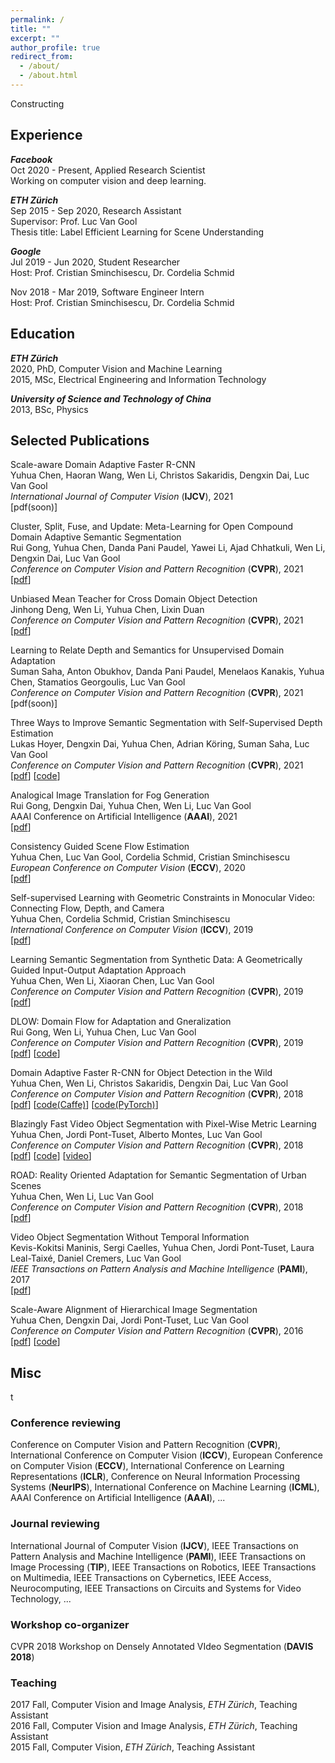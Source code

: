 ```yaml
---
permalink: /
title: ""
excerpt: ""
author_profile: true
redirect_from: 
  - /about/
  - /about.html
---
```


Constructing

## <a name="exp"></a> Experience
**_Facebook_**\
Oct 2020 - Present, Applied Research Scientist\
Working on computer vision and deep learning.

**_ETH Zürich_**\
Sep 2015 - Sep 2020, Research Assistant\
Supervisor: Prof. Luc Van Gool\
Thesis title: Label Efficient Learning for Scene Understanding

**_Google_**\
Jul 2019 - Jun 2020, Student Researcher\
Host: Prof. Cristian Sminchisescu, Dr. Cordelia Schmid

Nov 2018 - Mar 2019, Software Engineer Intern\
Host: Prof. Cristian Sminchisescu, Dr. Cordelia Schmid


## <a name="edu"></a> Education
**_ETH Zürich_**\
2020, PhD, Computer Vision and Machine Learning\
2015, MSc, Electrical Engineering and Information Technology

**_University of Science and Technology of China_**\
2013, BSc, Physics


## <a name="pub"></a> Selected Publications
Scale-aware Domain Adaptive Faster R-CNN\
Yuhua Chen, Haoran Wang, Wen Li, Christos Sakaridis, Dengxin Dai, Luc Van Gool\
*International Journal of Computer Vision* (**IJCV**), 2021\
[pdf(soon)]

<!-- mDALU: Multi-Source Domain Adaptation and Label Unification with Partial Datasets\
Rui Gong, Dengxin Dai, Yuhua Chen, Wen Li, Luc Van Gool\
*Conference on Computer Vision and Pattern Recognition* (**CVPR**), 2021 -->

Cluster, Split, Fuse, and Update: Meta-Learning for Open Compound Domain Adaptive Semantic Segmentation\
Rui Gong, Yuhua Chen, Danda Pani Paudel, Yawei Li, Ajad Chhatkuli, Wen Li, Dengxin Dai, Luc Van Gool\
*Conference on Computer Vision and Pattern Recognition* (**CVPR**), 2021\
[[pdf](https://arxiv.org/pdf/2012.08278.pdf)]

Unbiased Mean Teacher for Cross Domain Object Detection\
Jinhong Deng, Wen Li, Yuhua Chen, Lixin Duan\
*Conference on Computer Vision and Pattern Recognition* (**CVPR**), 2021\
[[pdf](https://arxiv.org/pdf/2003.00707.pdf)]

Learning to Relate Depth and Semantics for Unsupervised Domain Adaptation\
Suman Saha, Anton Obukhov, Danda Pani Paudel, Menelaos Kanakis, Yuhua Chen, Stamatios Georgoulis, Luc Van Gool\
*Conference on Computer Vision and Pattern Recognition* (**CVPR**), 2021\
[pdf(soon)]

Three Ways to Improve Semantic Segmentation with Self-Supervised Depth Estimation\
Lukas Hoyer, Dengxin Dai, Yuhua Chen, Adrian Köring, Suman Saha, Luc Van Gool\
*Conference on Computer Vision and Pattern Recognition* (**CVPR**), 2021\
[[pdf](https://arxiv.org/pdf/2012.10782.pdf)]
[[code](https://github.com/lhoyer/improving_segmentation_with_selfsupervised_depth)]

Analogical Image Translation for Fog Generation\
Rui Gong, Dengxin Dai, Yuhua Chen, Wen Li, Luc Van Gool\
AAAI Conference on Artificial Intelligence (**AAAI**), 2021\
[[pdf](https://arxiv.org/pdf/2006.15618.pdf)]

Consistency Guided Scene Flow Estimation\
Yuhua Chen, Luc Van Gool, Cordelia Schmid, Cristian Sminchisescu\
*European Conference on Computer Vision* (**ECCV**), 2020\
[[pdf](https://arxiv.org/pdf/2006.11242.pdf)]

Self-supervised Learning with Geometric Constraints in Monocular Video: Connecting Flow, Depth, and Camera\
Yuhua Chen, Cordelia Schmid, Cristian Sminchisescu\
*International Conference on Computer Vision* (**ICCV**), 2019\
[[pdf](https://arxiv.org/pdf/1907.05820.pdf)]

Learning Semantic Segmentation from Synthetic Data: A Geometrically Guided Input-Output Adaptation Approach\
Yuhua Chen, Wen Li, Xiaoran Chen, Luc Van Gool\
*Conference on Computer Vision and Pattern Recognition* (**CVPR**), 2019\
[[pdf](https://arxiv.org/pdf/1812.05040.pdf)]

DLOW: Domain Flow for Adaptation and Gneralization\
Rui Gong, Wen Li, Yuhua Chen, Luc Van Gool\
*Conference on Computer Vision and Pattern Recognition* (**CVPR**), 2019\
[[pdf](https://arxiv.org/pdf/1812.05418.pdf)]
[[code](https://github.com/ETHRuiGong/DLOW)]

Domain Adaptive Faster R-CNN for Object Detection in the Wild\
Yuhua Chen, Wen Li, Christos Sakaridis, Dengxin Dai, Luc Van Gool\
*Conference on Computer Vision and Pattern Recognition* (**CVPR**), 2018\
[[pdf](https://arxiv.org/pdf/1803.03243.pdf)]
[[code(Caffe)](https://github.com/yuhuayc/da-faster-rcnn)]
[[code(PyTorch)](https://github.com/krumo/Domain-Adaptive-Faster-RCNN-PyTorch)]

Blazingly Fast Video Object Segmentation with Pixel-Wise Metric Learning\
Yuhua Chen, Jordi Pont-Tuset, Alberto Montes, Luc Van Gool\
*Conference on Computer Vision and Pattern Recognition* (**CVPR**), 2018\
[[pdf](https://arxiv.org/pdf/1804.03131.pdf)]
[[code](https://github.com/yuhuayc/fast-vos)]
[[video](https://www.youtube.com/watch?v=oaBDdO6CCNo)]

ROAD: Reality Oriented Adaptation for Semantic Segmentation of Urban Scenes\
Yuhua Chen, Wen Li, Luc Van Gool\
*Conference on Computer Vision and Pattern Recognition* (**CVPR**), 2018\
[[pdf](https://arxiv.org/pdf/1711.11556.pdf)]

Video Object Segmentation Without Temporal Information\
Kevis-Kokitsi Maninis, Sergi Caelles, Yuhua Chen, Jordi Pont-Tuset, Laura Leal-Taixé, Daniel Cremers, Luc Van Gool\
*IEEE Transactions on Pattern Analysis and Machine Intelligence* (**PAMI**), 2017\
[[pdf](https://arxiv.org/pdf/1709.06031.pdf)]

Scale-Aware Alignment of Hierarchical Image Segmentation\
Yuhua Chen, Dengxin Dai, Jordi Pont-Tuset, Luc Van Gool\
*Conference on Computer Vision and Pattern Recognition* (**CVPR**), 2016\
[[pdf](https://openaccess.thecvf.com/content_cvpr_2016/papers/Chen_Scale-Aware_Alignment_of_CVPR_2016_paper.pdf)]
[[code](https://github.com/yuhuayc/alignhier)]


## <a name="misc"></a> Misc
t

### Conference reviewing
Conference on Computer Vision and Pattern Recognition (**CVPR**), International Conference on Computer Vision (**ICCV**), European Conference on Computer Vision (**ECCV**), International Conference on Learning Representations (**ICLR**), Conference on Neural Information Processing Systems (**NeurIPS**), International Conference on Machine Learning (**ICML**), AAAI Conference on Artificial Intelligence (**AAAI**), ...

### Journal reviewing
International Journal of Computer Vision (**IJCV**), IEEE Transactions on Pattern Analysis and Machine Intelligence (**PAMI**), IEEE Transactions on Image Processing (**TIP**), IEEE Transactions on Robotics, IEEE Transactions on Multimedia, IEEE Transactions on Cybernetics, IEEE Access, Neurocomputing, IEEE Transactions on Circuits and Systems for Video Technology, ... 

### Workshop co-organizer
CVPR 2018 Workshop on Densely Annotated VIdeo Segmentation (**DAVIS 2018**)

### Teaching
2017 Fall, Computer Vision and Image Analysis, *ETH Zürich*, Teaching Assistant\
2016 Fall, Computer Vision and Image Analysis, *ETH Zürich*, Teaching Assistant\
2015 Fall, Computer Vision, *ETH Zürich*, Teaching Assistant

